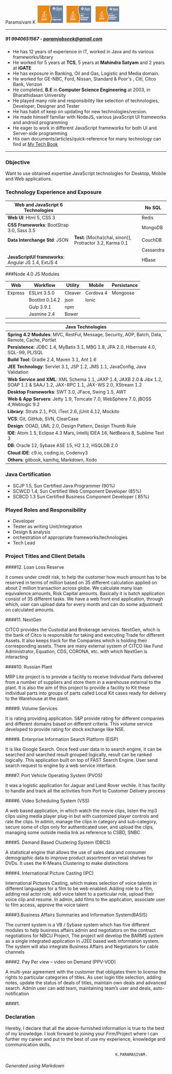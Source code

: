 
Paramsivam K                                            <img src="misc/SCJP.png" height="60" width="85" />  <img src="misc/SCWCD.png" height="60" width="85" />  <img src="misc/SCBCD.png" height="60" width="85" />


---

##### 91 9940651567 - paramjobseek@gmail.com #####

* He has 12 years of experience in IT, worked in Java and its various
  frameworks/library
* He worked for 5 years at **TCS**, 5 years at **Mahindra Satyam** and 2
  years at **iGATE**
* He has exposure in Banking, Oil and Gas, Logistic and Media domain.
* He worked for GE-NBC, Ford, Nissan, Standard & Poor's , Citi, Citco Bank, Verizon
* He completed, **B.E** in **Computer Science Engineering** at 2003, in
  Bharathidasan University
* He played many role and responsibility like selection of technologies, Developer,  Designer and Tester
* He has habit of keep on updating for new technologies/version.
* He made himself familiar with NodeJS, various javaScript UI frameworks
  and android programming
* He eager to work in different JavaScript frameworks for both UI and
  Server-side programming
* His own documents/articles/quick-reference for many technology can
  find at [My Tech Book](https://paramothers.gitbooks.io/mybook/content/)

****
### Objective

Want to use obtained expertise JavaScript technologies for Desktop, Mobile and Web applications.

### Technology Experience and Exposure

| Web and JavaScript 6 Technologies  | | No SQL|
| -- | -- | -- |
| **Web UI**: Html 5, CSS 3                    | | Redis |
| **CSS Frameworks**: BootStrap 3.0, Sass 3.5  | | MongoDB |
| **Data Interchange Std**: JSON  | **Test**:  [Mocha(chai, sinon)], Protractor 3.2, Karma   0.1 | CouchDB |
|     |   | Cassandra |
|  **JavaScriptUI frameworks**:  Angular JS 1.4, ExtJS 4  |  | HBase |


###Node 4.0 JS Modules 

| Web |  Workflow  |  Utility  |  Mobile  | Persistance |
| -- | -- | -- | -- | -- |
| Express | ESLint 3.5.0 | Cleaver| Cordova 4 | Mongoose |
|  | Bootlint 0.14.2 | json | Ionic | |
|  | Gulp 3.9.1 | npm |  | |
|  | Jasmine 2.4 | Bower |  | |



| Java Technologies  |   
| ------------------    | 
|**Spring 4.2 Modules**: MVC, RestFul, Message, Security, AOP, Batch, Data, Remote, Cache, Portlet|
|**Persistence**: JDBC 1.4, MyBatis 3.1, MBG 1.8, JPA 2.0, Hibernate 4.0, SQL-99, PL/SQL  |
|**Build Tool**: Gradle 2.4, Maven 3.1, Ant 1.6 |
|**JEE Technology**: Servlet 3.1, JSP 1.2, JMS 1.1, JavaConfig, Java Validation |
|**Web Service and XML**: XML Schema 1.1, JAXP 1.4, JAXB 2.0 & Jibx 1.2, SOAP 1.1 & SAAJ 1.2, JAX-RPC 1.1, JAX-WS 2.0, XStream   1.2|
| **Desktop Frameworks**: SWT 3.0, JFace,  Swing 1.5, AWT |
|**Web & App Servers**: Jetty 1.9, Tomcate 7.0, WebSphere 7.0, jBOSS 4,Weblogic 9.2   |
|**Library**: Struts 2.1, POI, iText 2.6, jUnit 4.12, Mockito |
| **VCS**: Git, GitHub, SVN, ClearCase | 
|**Design**: OOAD, UML 2.0, Design Pattern, Design Thumb Rule |
| **IDE**: Atom 1.5, Eclipse 4.3 Mars, Intellij IDEA 16, NetBeans 8, Sublime Text 3|
| **DB**: Oracle 12, Sybase ASE 15, H2 1.2, HSQLDB  2.0 |
| **Cloud IDE**:  c9.io, coding.io, Codenvy3|
|**Others**: gitbook, kamihq, Markdown, Xodo |


### Java Certification

* SCJP 1.5, Sun Certified Java Programmer (90%)
* SCWCD 1.4, Sun Certified Web Component Developer (85%)
* SCBCD 1.3 Sun Certified Business Component Developer ( 85%)

### Played Roles and Responsibility

* Developer
* Tester as writing Unit/Integration 
* Design & analysis
* orchestration of appropriate frameworks/technologies
* Tech Lead

### Project Titles and Client Details


####12. Loan Loss Reserve 

it comes under credit risk, to help the customer how much amount has to be reserved in terms of million based on 35 different calculation applied on about 2 million transaction across globe. We calculate many loan equivalence amounts, Risk Capital amounts. Basically it is batch application consist of 35 different tasks. We have a web front end application, through which, user can upload data for every month and can do some adjustment on calculated amounts.

####11. NextGen

CITCO provides the Custodial and Brokerage services. NextGen, which is the bank of Citco is responsible for taking and executing Trade for different Assets. It also keeps track for the Companies which is holding their corresponding assets. There are many external system of CITCO like Fund Administrator, Equation, CDS, CORONA, etc. with which NextGen is interacting

####10. Russian Plant

MRP Lite project is to provide a facility to receive Individual Parts delivered from a number of suppliers and store them in a warehouse external to the plant. It is also the aim of this project to provide a facility to Kit these individual parts into groups of parts called Local Kit cases ready for delivery to the Warehouse at the plant.

####9. Volume Services

It is rating providing application. S&P provide rating for different companies and different domains based on different criteria. This volume service developed to provide rating for stock exchange like NSE.

####8. Enterprise Information Search Platform (EISP)

It is like Google Search. Once feed user data in to search engine, it can be searched and searched result grouped logically, result can be ranked logically. This application built on top of FAST Search Engine. User send search request to engine by a web service interface. 

####7. Port Vehicle Operating System (PVOS)

  it was a logistic application for Jaguar and Land Rover vechile. It has facility to handle and track all the activities from Port to Customer Delivery process
  
####6. Video Scheduling System (VSS)

A web based application, in which watch the movie clips, listen the mp3 clips using media player plug-in but with customized player controls and rate the clips. In admin, manage the clips in category and sub-category, secure some of clips only for authenticated user, and upload the clips, managing some outside media link as reference to CSBD, SNBC 

####5. Demand Based Clustering System (DBCS)

A statistical engine that allows the use of sales data and consumer demographic data to improve product assortment on retail shelves for DVDs. It uses the K-Means Clustering to make distinctions

####4. International Picture Casting (IPC) 

International Pictures Casting, which makes selection of voice talents in different languages for a film to be web enabled. Adding role to a film, adding real actor role, add voice talent to a particular role, upload their voice clip and resume.  In admin, add films to the application, associate user to film access, approve the voice talent

####3.Business Affairs Summaries and Information System(BASIS) 

The current system is a VB / Sybase system which has five different modules to help business affairs admin and negotiators on the contract negotiations for NBCU Project, The project will develop the BARMS system as a single integrated application in J2EE based web information system. The system will also integrate Business Affairs and Negotiators for cable channels

####2. Pay Per view – video on Demand (PPV-VOD)

A multi-year agreement with the customer that obligates them to license the rights to particular categories of titles. As user login title selection, adding notes, update the status of deals of titles, maintain own deals and advanced search. Admin user can add team, maintaining team’s user and deals, auto-notification

####1. 




### Declaration

Hereby, I declare that all the above-furnished information is true to the
best of my knowledge. I look forward to joining your Firm/Project where
I can further my career and put to the best of use my experience,
knowledge and communication skills.

                                                    K.PARAMASIVAM.
                                                    
                                                  
###### Generated using Markdown

